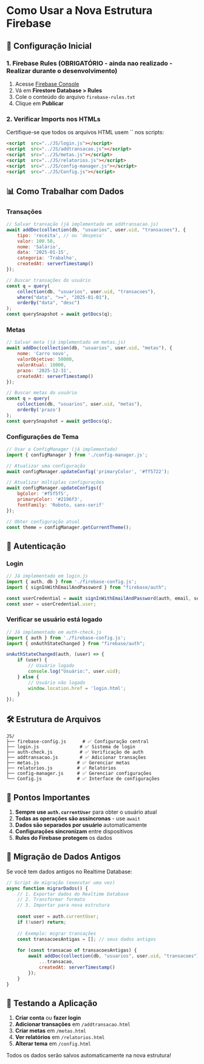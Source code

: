 # Como Usar a Nova Estrutura Firebase

## 🔧 Configuração Inicial

### 1. Firebase Rules (OBRIGATÓRIO - ainda nao realizado - Realizar durante o desenvolvimento)

1. Acesse [Firebase Console](https://console.firebase.google.com)
2. Vá em **Firestore Database > Rules**
3. Cole o conteúdo do arquivo `firebase-rules.txt`
4. Clique em **Publicar**

### 2. Verificar Imports nos HTMLs

Certifique-se que todos os arquivos HTML usem `` nos scripts:

```html
<script  src="../JS/login.js"></script>
<script  src="../JS/addtransacao.js"></script>
<script  src="../JS/metas.js"></script>
<script  src="../JS/relatorios.js"></script>
<script  src="../JS/config-manager.js"></script>
<script  src="../JS/Config.js"></script>
```

## 📊 Como Trabalhar com Dados

### Transações

```javascript
// Salvar transação (já implementado em addtransacao.js)
await addDoc(collection(db, "usuarios", user.uid, "transacoes"), {
    tipo: 'receita', // ou 'despesa'
    valor: 100.50,
    nome: 'Salário',
    data: '2025-01-15',
    categoria: 'Trabalho',
    createdAt: serverTimestamp()
});

// Buscar transações do usuário
const q = query(
    collection(db, "usuarios", user.uid, "transacoes"),
    where("data", ">=", "2025-01-01"),
    orderBy("data", "desc")
);
const querySnapshot = await getDocs(q);
```

### Metas

```javascript
// Salvar meta (já implementado em metas.js)
await addDoc(collection(db, "usuarios", user.uid, "metas"), {
    nome: 'Carro novo',
    valorObjetivo: 50000,
    valorAtual: 10000,
    prazo: '2025-12-31',
    createdAt: serverTimestamp()
});

// Buscar metas do usuário
const q = query(
    collection(db, "usuarios", user.uid, "metas"),
    orderBy('prazo')
);
const querySnapshot = await getDocs(q);
```

### Configurações de Tema

```javascript
// Usar o ConfigManager (já implementado)
import { configManager } from './config-manager.js';

// Atualizar uma configuração
await configManager.updateConfig('primaryColor', '#ff5722');

// Atualizar múltiplas configurações
await configManager.updateConfigs({
    bgColor: '#f5f5f5',
    primaryColor: '#2196f3',
    fontFamily: 'Roboto, sans-serif'
});

// Obter configuração atual
const theme = configManager.getCurrentTheme();
```

## 🔐 Autenticação

### Login

```javascript
// Já implementado em login.js
import { auth, db } from './firebase-config.js';
import { signInWithEmailAndPassword } from "firebase/auth";

const userCredential = await signInWithEmailAndPassword(auth, email, senha);
const user = userCredential.user;
```

### Verificar se usuário está logado

```javascript
// Já implementado em auth-check.js
import { auth } from './firebase-config.js';
import { onAuthStateChanged } from "firebase/auth";

onAuthStateChanged(auth, (user) => {
    if (user) {
        // Usuário logado
        console.log("Usuário:", user.uid);
    } else {
        // Usuário não logado
        window.location.href = 'login.html';
    }
});
```

## 🛠️ Estrutura de Arquivos

```
JS/
├── firebase-config.js      # ✅ Configuração central
├── login.js               # ✅ Sistema de login
├── auth-check.js          # ✅ Verificação de auth
├── addtransacao.js        # ✅ Adicionar transações
├── metas.js              # ✅ Gerenciar metas
├── relatorios.js         # ✅ Relatórios
├── config-manager.js     # ✅ Gerenciar configurações
└── Config.js             # ✅ Interface de configurações
```

## 🚨 Pontos Importantes

1. **Sempre use `auth.currentUser`** para obter o usuário atual
2. **Todas as operações são assíncronas** - use `await`
3. **Dados são separados por usuário** automaticamente
4. **Configurações sincronizam** entre dispositivos
5. **Rules do Firebase protegem** os dados

## 🔄 Migração de Dados Antigos

Se você tem dados antigos no Realtime Database:

```javascript
// Script de migração (executar uma vez)
async function migrarDados() {
    // 1. Exportar dados do Realtime Database
    // 2. Transformar formato
    // 3. Importar para nova estrutura
  
    const user = auth.currentUser;
    if (!user) return;
  
    // Exemplo: migrar transações
    const transacoesAntigas = []; // seus dados antigos
  
    for (const transacao of transacoesAntigas) {
        await addDoc(collection(db, "usuarios", user.uid, "transacoes"), {
            ...transacao,
            createdAt: serverTimestamp()
        });
    }
}
```

## 📱 Testando a Aplicação

1. **Criar conta** ou **fazer login**
2. **Adicionar transações** em `/addtransacao.html`
3. **Criar metas** em `/metas.html`
4. **Ver relatórios** em `/relatorios.html`
5. **Alterar tema** em `/config.html`

Todos os dados serão salvos automaticamente na nova estrutura!
